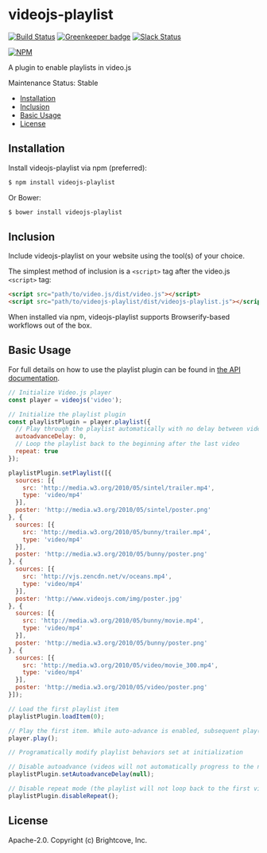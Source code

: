 # videojs-playlist

[![Build Status](https://travis-ci.org/brightcove/videojs-playlist.svg?branch=master)](https://travis-ci.org/brightcove/videojs-playlist)
[![Greenkeeper badge](https://badges.greenkeeper.io/brightcove/videojs-playlist.svg)](https://greenkeeper.io/)
[![Slack Status](http://slack.videojs.com/badge.svg)](http://slack.videojs.com)

[![NPM](https://nodei.co/npm/videojs-playlist.png?downloads=true&downloadRank=true)](https://nodei.co/npm/videojs-playlist/)

A plugin to enable playlists in video.js

Maintenance Status: Stable

<!-- START doctoc generated TOC please keep comment here to allow auto update -->
<!-- DON'T EDIT THIS SECTION, INSTEAD RE-RUN doctoc TO UPDATE -->


- [Installation](#installation)
- [Inclusion](#inclusion)
- [Basic Usage](#basic-usage)
- [License](#license)

<!-- END doctoc generated TOC please keep comment here to allow auto update -->

## Installation

Install videojs-playlist via npm (preferred):

```sh
$ npm install videojs-playlist
```

Or Bower:

```sh
$ bower install videojs-playlist
```

## Inclusion

Include videojs-playlist on your website using the tool(s) of your choice.

The simplest method of inclusion is a `<script>` tag after the video.js `<script>` tag:

```html
<script src="path/to/video.js/dist/video.js"></script>
<script src="path/to/videojs-playlist/dist/videojs-playlist.js"></script>
```

When installed via npm, videojs-playlist supports Browserify-based workflows out of the box.

## Basic Usage

For full details on how to use the playlist plugin can be found in [the API documentation](docs/api.md).

```js
// Initialize Video.js player
const player = videojs('video');

// Initialize the playlist plugin
const playlistPlugin = player.playlist({
  // Play through the playlist automatically with no delay between videos
  autoadvanceDelay: 0,
  // Loop the playlist back to the beginning after the last video 
  repeat: true
});

playlistPlugin.setPlaylist([{
  sources: [{
    src: 'http://media.w3.org/2010/05/sintel/trailer.mp4',
    type: 'video/mp4'
  }],
  poster: 'http://media.w3.org/2010/05/sintel/poster.png'
}, {
  sources: [{
    src: 'http://media.w3.org/2010/05/bunny/trailer.mp4',
    type: 'video/mp4'
  }],
  poster: 'http://media.w3.org/2010/05/bunny/poster.png'
}, {
  sources: [{
    src: 'http://vjs.zencdn.net/v/oceans.mp4',
    type: 'video/mp4'
  }],
  poster: 'http://www.videojs.com/img/poster.jpg'
}, {
  sources: [{
    src: 'http://media.w3.org/2010/05/bunny/movie.mp4',
    type: 'video/mp4'
  }],
  poster: 'http://media.w3.org/2010/05/bunny/poster.png'
}, {
  sources: [{
    src: 'http://media.w3.org/2010/05/video/movie_300.mp4',
    type: 'video/mp4'
  }],
  poster: 'http://media.w3.org/2010/05/video/poster.png'
}]);

// Load the first playlist item
playlistPlugin.loadItem(0);

// Play the first item. While auto-advance is enabled, subsequent play() calls will happen automatically.
player.play();

// Programatically modify playlist behaviors set at initialization

// Disable autoadvance (videos will not automatically progress to the next one)
playlistPlugin.setAutoadvanceDelay(null);

// Disable repeat mode (the playlist will not loop back to the first video after the last one)
playlistPlugin.disableRepeat();
```

## License

Apache-2.0. Copyright (c) Brightcove, Inc.

